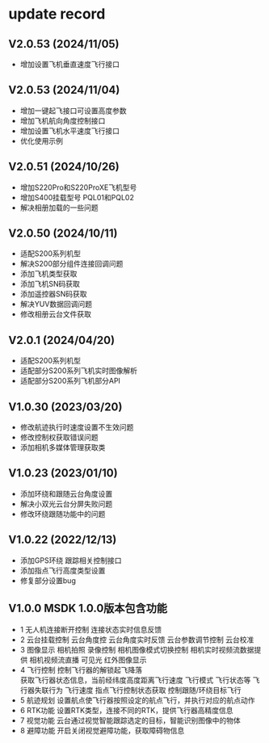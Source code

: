 #  update record


## V2.0.53 (2024/11/05)
* 增加设置飞机垂直速度飞行接口


## V2.0.53 (2024/11/04)
* 增加一键起飞接口可设置高度参数
* 增加飞机航向角度控制接口
* 增加设置飞机水平速度飞行接口
* 优化使用示例


## V2.0.51 (2024/10/26)
* 增加S220Pro和S220ProXE飞机型号
* 增加S400挂载型号 PQL01和PQL02
* 解决相册加载的一些问题

## V2.0.50 (2024/10/11)
* 适配S200系列机型
* 解决S200部分组件连接回调问题
* 添加飞机类型获取
* 添加飞机SN码获取
* 添加遥控器SN码获取
* 解决YUV数据回调问题
* 修改相册云台文件获取


## V2.0.1 (2024/04/20)
* 适配S200系列机型
* 适配部分S200系列飞机实时图像解析
* 适配部分S200系列飞机部分API


## V1.0.30 (2023/03/20)
* 修改航迹执行时速度设置不生效问题
* 修改控制权获取错误问题
* 添加相机多媒体管理获取类


## V1.0.23 (2023/01/10)

*   添加环绕和跟随云台角度设置
*   解决小双光云台分屏失败问题
*   修改环绕跟随功能中的问题


## V1.0.22 (2022/12/13)

*  添加GPS环绕 跟踪相关控制接口 
*  添加指点飞行高度类型设置
*  修复部分设置bug





## V1.0.0    MSDK 1.0.0版本包含功能
*   1  无人机连接断开控制  连接状态实时信息反馈
*   2  云台挂载控制    云台角度控  云台角度实时反馈   云台参数调节控制  云台校准
*   3  图像显示       相机拍照  录像控制  相机图像模式切换控制  相机实时视频流数据提供 相机视频流直播 
                    可见光 红外图像显示
*   4  飞行控制       控制飞行器的解锁起飞降落  
                    获取飞行器状态信息，当前经纬度高度距离飞行速度 飞行模式 飞行状态等
                    飞行器失联行为 飞行速度 指点飞行控制状态获取
                    控制跟随/环绕目标飞行
*   5 航迹规划        设置航点使飞行器按照设定的航点飞行，并执行对应的航点动作
*   6 RTK功能        设置RTK类型，连接不同的RTK，提供飞行器高精度信息
*   7 视觉功能        云台通过视觉智能跟踪选定的目标，智能识别图像中的物体
*   8 避障功能        开启关闭视觉避障功能，获取障碍物信息
